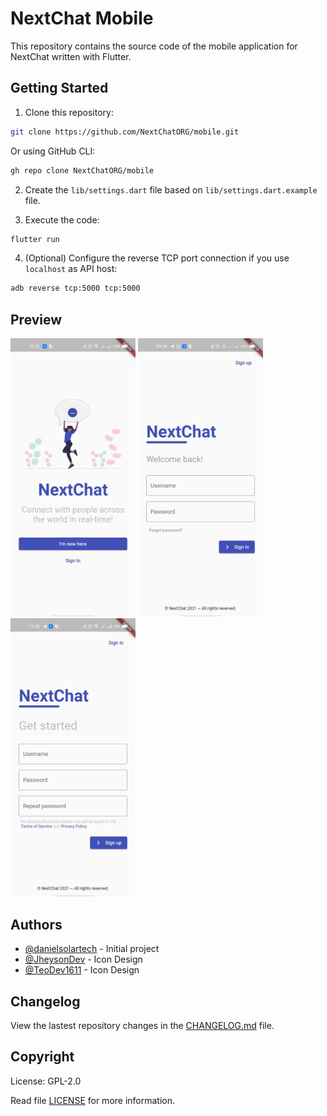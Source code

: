 # NextChat Mobile
This repository contains the source code of the mobile application for NextChat written with Flutter.

## Getting Started
1. Clone this repository:
```sh
git clone https://github.com/NextChatORG/mobile.git
```
Or using GitHub CLI:
```sh
gh repo clone NextChatORG/mobile
```

2. Create the `lib/settings.dart` file based on `lib/settings.dart.example` file.

3. Execute the code:
```sh
flutter run
```

4. (Optional) Configure the reverse TCP port connection if you use `localhost` as API host:
```sh
adb reverse tcp:5000 tcp:5000
```

## Preview

<img src="./preview/welcome_screen.jpg" width="200" />
<img src="./preview/sign_in_screen.jpg" width="200" />
<img src="./preview/sign_up_screen.jpg" width="200" />

## Authors
-   [@danielsolartech](https://github.com/danielsolartech) - Initial project
-   [@JheysonDev](https://github.com/JheysonDev) - Icon Design
-   [@TeoDev1611](https://github.com/TeoDev1611) - Icon Design

## Changelog
View the lastest repository changes in the [CHANGELOG.md](./CHANGELOG.md) file.

## Copyright
License: GPL-2.0

Read file [LICENSE](./LICENSE) for more information.
